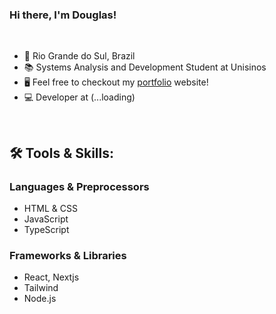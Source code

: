 ### Hi there, I'm Douglas!

<br>

- 📍 Rio Grande do Sul, Brazil
- 📚 Systems Analysis and Development Student at Unisinos
- 🖥️ Feel free to checkout my [portfolio](https://douglasdhein.com/) website!
- 💻 Developer at (...loading)

<br>

## 🛠 Tools & Skills:

### Languages & Preprocessors
- HTML & CSS
- JavaScript
- TypeScript

### Frameworks & Libraries
- React, Nextjs
- Tailwind
- Node.js









